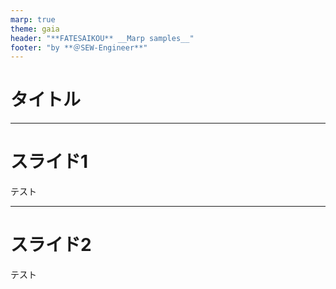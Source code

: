 ```yaml
---
marp: true
theme: gaia
header: "**FATESAIKOU** __Marp samples__"
footer: "by **＠SEW-Engineer**"
---
```


# タイトル

---

# スライド1

テスト

---

# スライド2

テスト
